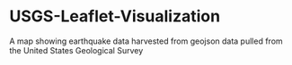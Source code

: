 # USGS-Leaflet-Visualization
A map showing earthquake data harvested from geojson data pulled from the United States Geological Survey
